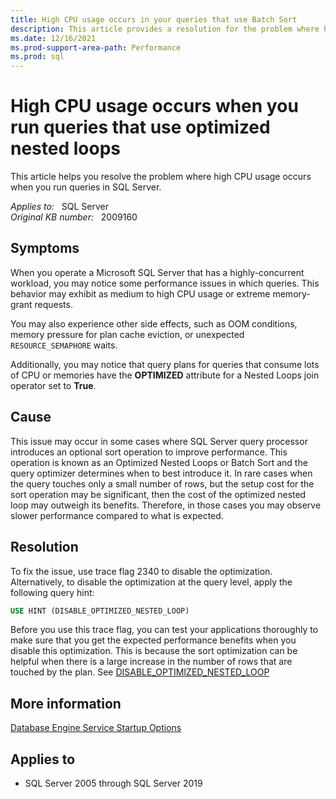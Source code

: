 ```yaml
---
title: High CPU usage occurs in your queries that use Batch Sort
description: This article provides a resolution for the problem where high CPU usage occurs when you run queries in SQL Server.
ms.date: 12/16/2021
ms.prod-support-area-path: Performance
ms.prod: sql 
---
```

# High CPU usage occurs when you run queries that use optimized nested loops 

This article helps you resolve the problem where high CPU usage occurs when you run queries in SQL Server.

_Applies to:_ &nbsp; SQL Server  
_Original KB number:_ &nbsp; 2009160

## Symptoms

When you operate a Microsoft SQL Server that has a highly-concurrent workload, you may notice some performance issues in which queries. This behavior may exhibit as medium to high CPU usage or extreme memory-grant requests.

You may also experience other side effects, such as OOM conditions, memory pressure for plan cache eviction, or unexpected `RESOURCE_SEMAPHORE` waits.

Additionally, you may notice that query plans for queries that consume lots of CPU or memories have the **OPTIMIZED** attribute for a Nested Loops join operator set to **True**.

## Cause

This issue may occur in some cases where SQL Server query processor introduces an optional sort operation to improve performance. This operation is known as an Optimized Nested Loops or Batch Sort and the query optimizer determines when to best introduce it. In rare cases when the query touches only a small number of rows, but the setup cost for the sort operation may be significant, then the cost of the optimized nested loop may outweigh its benefits. Therefore, in those cases you may observe slower performance compared to what is expected.

## Resolution

To fix the issue, use trace flag 2340 to disable the optimization. Alternatively, to disable the optimization at the query level, apply the following query hint:

```sql
USE HINT (DISABLE_OPTIMIZED_NESTED_LOOP)
```

Before you use this trace flag, you can test your applications thoroughly to make sure that you get the expected performance benefits when you disable this optimization. This is because the sort optimization can be helpful when there is a large increase in the number of rows that are touched by the plan. See [DISABLE_OPTIMIZED_NESTED_LOOP](/sql/t-sql/queries/hints-transact-sql-query?view=sql-server-ver15#:~:text=Azure%20SQL%20Database-,%27DISABLE_OPTIMIZED_NESTED_LOOP%27,-Instructs%20the%20query)

## More information

[Database Engine Service Startup Options](/sql/database-engine/configure-windows/database-engine-service-startup-options)

## Applies to
- SQL Server 2005 through SQL Server 2019

